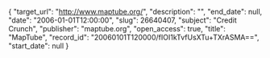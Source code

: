 {
  "target_url": "http://www.maptube.org/", 
  "description": "", 
  "end_date": null, 
  "date": "2006-01-01T12:00:00", 
  "slug": 26640407, 
  "subject": "Credit Crunch", 
  "publisher": "maptube.org", 
  "open_access": true, 
  "title": "MapTube", 
  "record_id": "20060101T120000/fIOI1kTvfUsXTu+TXrASMA==", 
  "start_date": null
}

